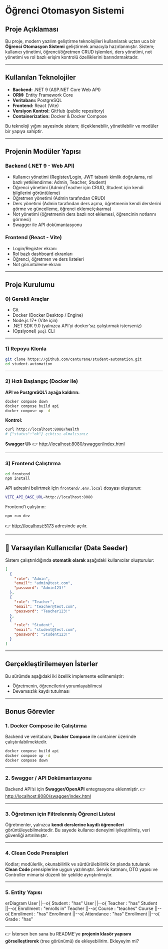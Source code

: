 
#  Öğrenci Otomasyon Sistemi

##  Proje Açıklaması

Bu proje, modern yazılım geliştirme teknolojileri kullanılarak uçtan uca bir **Öğrenci Otomasyon Sistemi** geliştirmek amacıyla hazırlanmıştır.
Sistem; kullanıcı yönetimi, öğrenci/öğretmen CRUD işlemleri, ders yönetimi, not yönetimi ve rol bazlı erişim kontrolü özelliklerini barındırmaktadır.

---

##  Kullanılan Teknolojiler

* **Backend:** .NET 9 (ASP.NET Core Web API)
* **ORM:** Entity Framework Core
* **Veritabanı:** PostgreSQL
* **Frontend:** React (Vite)
* **Versiyon Kontrol:** GitHub (public repository)
* **Containerization:** Docker & Docker Compose

Bu teknoloji yığını sayesinde sistem; ölçeklenebilir, yönetilebilir ve modüler bir yapıya sahiptir.

---

##  Projenin Modüler Yapısı

### Backend (.NET 9 - Web API)

* Kullanıcı yönetimi (Register/Login, JWT tabanlı kimlik doğrulama, rol bazlı yetkilendirme: Admin, Teacher, Student)
* Öğrenci yönetimi (Admin/Teacher için CRUD, Student için kendi bilgilerini görüntüleme)
* Öğretmen yönetimi (Admin tarafından CRUD)
* Ders yönetimi (Admin tarafından ders açma, öğretmenin kendi derslerini görme ve güncelleme, öğrenci ekleme/çıkarma)
* Not yönetimi (öğretmenin ders bazlı not eklemesi, öğrencinin notlarını görmesi)
* Swagger ile API dokümantasyonu

### Frontend (React - Vite)

* Login/Register ekranı
* Rol bazlı dashboard ekranları
* Öğrenci, öğretmen ve ders listeleri
* Not görüntüleme ekranı

---

##  Proje Kurulumu

### 0) Gerekli Araçlar

* Git
* Docker (Docker Desktop / Engine)
* Node.js 17+ (Vite için)
* .NET SDK 9.0 (yalnızca API’yi docker’sız çalıştırmak isterseniz)
* (Opsiyonel) `psql` CLI

---

### 1) Repoyu Klonla

```bash
git clone https://github.com/canturane/student-automation.git
cd student-automation
```

---

### 2) Hızlı Başlangıç (Docker ile)

**API ve PostgreSQL’i ayağa kaldırın:**

```bash
docker compose down
docker compose build api
docker compose up -d
```

**Kontrol:**

```bash
curl http://localhost:8080/health
# {"status":"ok"} çıktısı almalısınız
```

**Swagger UI:**
👉 [http://localhost:8080/swagger/index.html](http://localhost:8080/swagger/index.html)

---

### 3) Frontend Çalıştırma

```bash
cd frontend
npm install
```

API adresini belirtmek için `frontend/.env.local` dosyası oluşturun:

```bash
VITE_API_BASE_URL=http://localhost:8080
```

Frontend’i çalıştırın:

```bash
npm run dev
```

👉 [http://localhost:5173](http://localhost:5173) adresinde açılır.

---

## 🔑 Varsayılan Kullanıcılar (Data Seeder)

Sistem çalıştırıldığında **otomatik olarak** aşağıdaki kullanıcılar oluşturulur:

```json
[
  {
    "role": "Admin",
    "email": "admin@test.com",
    "password": "Admin123!"
  },
  {
    "role": "Teacher",
    "email": "teacher@test.com",
    "password": "Teacher123!"
  },
  {
    "role": "Student",
    "email": "student@test.com",
    "password": "Student123!"
  }
]
```

---

## Gerçekleştirilemeyen İsterler

Bu sürümde aşağıdaki iki özellik implemente edilmemiştir:

* Öğretmenin, öğrencilerini yorumlayabilmesi
* Devamsızlık kaydı tutulması

---

##  Bonus Görevler

### 1. Docker Compose ile Çalıştırma

Backend ve veritabanı, **Docker Compose** ile container üzerinde çalıştırılabilmektedir.

```bash
docker compose build api
docker compose up -d
docker compose down
```

---

### 2. Swagger / API Dokümantasyonu

Backend API’si için **Swagger/OpenAPI** entegrasyonu eklenmiştir.
👉 [http://localhost:8080/swagger/index.html](http://localhost:8080/swagger/index.html)

---

### 3. Öğretmen için Filtrelenmiş Öğrenci Listesi

Öğretmenler, yalnızca **kendi derslerine kayıtlı öğrencileri** görüntüleyebilmektedir.
Bu sayede kullanıcı deneyimi iyileştirilmiş, veri güvenliği artırılmıştır.

---

### 4. Clean Code Prensipleri

Kodlar; modülerlik, okunabilirlik ve sürdürülebilirlik ön planda tutularak **Clean Code** prensiplerine uygun yazılmıştır.
Servis katmanı, DTO yapısı ve Controller mimarisi düzenli bir şekilde ayrıştırılmıştır.

---
### 5. Entity Yapısı

erDiagram
    User ||--o{ Student : "has"
    User ||--o{ Teacher : "has"
    Student ||--o{ Enrollment : "enrolls in"
    Teacher ||--o{ Course : "teaches"
    Course ||--o{ Enrollment : "has"
    Enrollment ||--o{ Attendance : "has"
    Enrollment ||--o{ Grade : "has"

---

👉 İstersen ben sana bu README’ye **projenin klasör yapısını görselleştirerek** (tree görünümü) de ekleyebilirim. Ekleyeyim mi?
